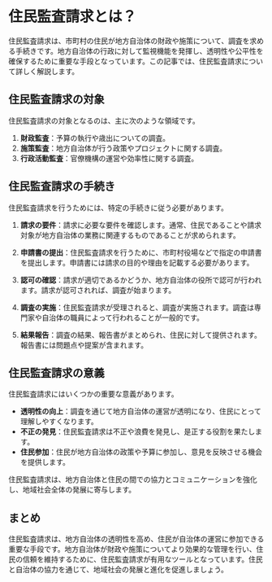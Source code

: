 # 住民監査請求とは？

住民監査請求は、市町村の住民が地方自治体の財政や施策について、調査を求める手続きです。地方自治体の行政に対して監視機能を発揮し、透明性や公平性を確保するために重要な手段となっています。この記事では、住民監査請求について詳しく解説します。

## 住民監査請求の対象

住民監査請求の対象となるのは、主に次のような領域です。

1. **財政監査**：予算の執行や歳出についての調査。
2. **施策監査**：地方自治体が行う政策やプロジェクトに関する調査。
3. **行政活動監査**：官僚機構の運営や効率性に関する調査。

## 住民監査請求の手続き

住民監査請求を行うためには、特定の手続きに従う必要があります。

1. **請求の要件**：請求に必要な要件を確認します。通常、住民であることや請求対象が地方自治体の業務に関連するものであることが求められます。

2. **申請書の提出**：住民監査請求を行うために、市町村役場などで指定の申請書を提出します。申請書には請求の目的や理由を記載する必要があります。

3. **認可の確認**：請求が適切であるかどうか、地方自治体の役所で認可が行われます。請求が認可されれば、調査が始まります。

4. **調査の実施**：住民監査請求が受理されると、調査が実施されます。調査は専門家や自治体の職員によって行われることが一般的です。

5. **結果報告**：調査の結果、報告書がまとめられ、住民に対して提供されます。報告書には問題点や提案が含まれます。

## 住民監査請求の意義

住民監査請求にはいくつかの重要な意義があります。

- **透明性の向上**：調査を通じて地方自治体の運営が透明になり、住民にとって理解しやすくなります。
- **不正の発見**：住民監査請求は不正や浪費を発見し、是正する役割を果たします。
- **住民参加**：住民が地方自治体の政策や予算に参加し、意見を反映させる機会を提供します。

住民監査請求は、地方自治体と住民の間での協力とコミュニケーションを強化し、地域社会全体の発展に寄与します。

## まとめ

住民監査請求は、地方自治体の透明性を高め、住民が自治体の運営に参加できる重要な手段です。地方自治体が財政や施策についてより効果的な管理を行い、住民の信頼を維持するために、住民監査請求が有用なツールとなっています。住民と自治体の協力を通じて、地域社会の発展と進化を促進しましょう。
